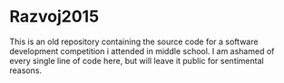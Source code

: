 # Razvoj2015
This is an old repository containing the source code for a software development competition i attended in middle school. I am ashamed of every single line of code here, but will leave it public for sentimental reasons.
